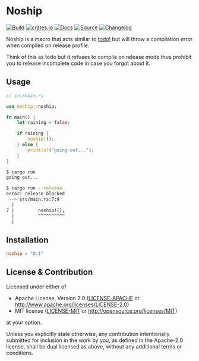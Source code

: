 # Noship

[![Build](https://github.com/kafji/noship/workflows/Build/badge.svg)](https://github.com/kafji/noship/actions?query=workflow%3ABuild)
[![crates.io](https://img.shields.io/crates/v/noship)](https://crates.io/crates/noship)
[![Docs](https://docs.rs/noship/badge.svg)](https://docs.rs/noship)
[![Source](https://img.shields.io/badge/Source-666)](https://github.com/kafji/noship)
[![Changelog](https://img.shields.io/badge/Changelog-666)](CHANGELOG.md)

Noship is a macro that acts similar to [todo!](https://doc.rust-lang.org/std/macro.todo.html) but will throw a compilation error when compiled on release profile.

Think of this as todo but it refuses to compile on release mode thus prohibit you to release incomplete code in case you forgot about it.

## Usage

```rust
// src/main.rs

use noship::noship;

fn main() {
    let raining = false;

    if raining {
        noship!();
    } else {
        println!("going out...");
    }
}

```

```bash
$ cargo run
going out...
```

```bash
$ cargo run --release
error: release blocked
 --> src/main.rs:7:9
  |
7 |         noship!();
  |         ^^^^^^^^^^
  |
```

## Installation

```toml
noship = "0.1"
```

## License & Contribution

Licensed under either of

* Apache License, Version 2.0
  ([LICENSE-APACHE](LICENSE-APACHE) or http://www.apache.org/licenses/LICENSE-2.0)
* MIT license
  ([LICENSE-MIT](LICENSE-MIT) or http://opensource.org/licenses/MIT)

at your option.

Unless you explicitly state otherwise, any contribution intentionally submitted
for inclusion in the work by you, as defined in the Apache-2.0 license, shall be
dual licensed as above, without any additional terms or conditions.
